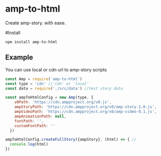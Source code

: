 # amp-to-html

Create amp-story. with ease. 

#Install

    npm install amp-to-html

## Example

You can use local or cdn url to amp-story scripts

```js
const Amp = require('amp-to-html')
const type = 'cdn' //'cdn' or 'local'
const data = require('./src/data') //test story data

const ampToHtmlConfig = new Amp(type, {
    v0Path: 'https://cdn.ampproject.org/v0.js',
    ampStoryPath: 'https://cdn.ampproject.org/v0/amp-story-1.0.js',
    ampVideoPath: 'https://cdn.ampproject.org/v0/amp-video-0.1.js',
    ampAnimationPath: null,
    fontPath: '',
    customFontPath: ''
  })

ampToHtmlConfig.createFullStory({ampStory}, (html) => { // 
  console.log(html)
})
```
